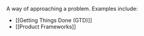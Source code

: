 A way of approaching a problem. Examples include: 

- [[Getting Things Done (GTD)]]
- [[Product Frameworks]] 